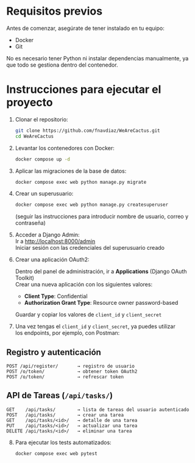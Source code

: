# Requisitos previos

Antes de comenzar, asegúrate de tener instalado en tu equipo:  
- Docker  
- Git  

No es necesario tener Python ni instalar dependencias manualmente, ya que todo se gestiona dentro del contenedor.

# Instrucciones para ejecutar el proyecto

1. Clonar el repositorio:
   ```bash
   git clone https://github.com/fnavdiaz/WeAreCactus.git
   cd WeAreCactus
   ```

2. Levantar los contenedores con Docker:
   ```bash
   docker compose up -d
   ```

3. Aplicar las migraciones de la base de datos:
   ```bash
   docker compose exec web python manage.py migrate
   ```

4. Crear un superusuario:
   ```bash
   docker compose exec web python manage.py createsuperuser
   ```
   (seguir las instrucciones para introducir nombre de usuario, correo y contraseña)

5. Acceder a Django Admin:  
   Ir a [http://localhost:8000/admin](http://localhost:8000/admin)  
   Iniciar sesión con las credenciales del superusuario creado

6. Crear una aplicación OAuth2:

   Dentro del panel de administración, ir a **Applications** (Django OAuth Toolkit)  
   Crear una nueva aplicación con los siguientes valores:

   - **Client Type**: Confidential  
   - **Authorization Grant Type**: Resource owner password-based  

   Guardar y copiar los valores de `client_id` y `client_secret`

7. Una vez tengas el `client_id` y `client_secret`, ya puedes utilizar  
los endpoints, por ejemplo, con Postman:

## Registro y autenticación

```http
POST /api/register/       → registro de usuario
POST /o/token/            → obtener token OAuth2
POST /o/token/            → refrescar token
```

## API de Tareas (`/api/tasks/`)

```http
GET    /api/tasks/        → lista de tareas del usuario autenticado
POST   /api/tasks/        → crear una tarea
GET    /api/tasks/<id>/   → detalle de una tarea
PUT    /api/tasks/<id>/   → actualizar una tarea
DELETE /api/tasks/<id>/   → eliminar una tarea
```

8. Para ejecutar los tests automatizados:
   ```bash
   docker compose exec web pytest
   ```